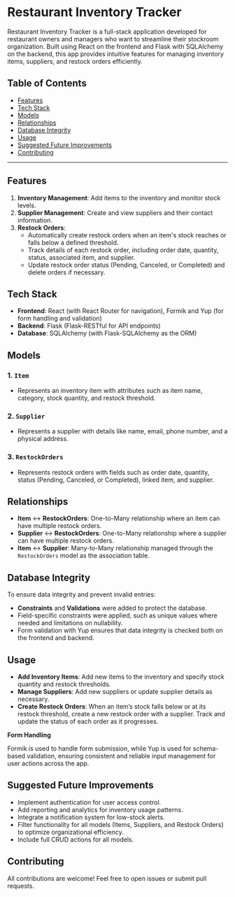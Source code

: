 # Restaurant Inventory Tracker

Restaurant Inventory Tracker is a full-stack application developed for restaurant owners and managers who want to streamline their stockroom organization. Built using React on the frontend and Flask with SQLAlchemy on the backend, this app provides intuitive features for managing inventory items, suppliers, and restock orders efficiently.

## Table of Contents
- [Features](#features)
- [Tech Stack](#tech-stack)
- [Models](#models)
- [Relationships](#relationships)
- [Database Integrity](#database-integrity)
- [Usage](#usage)
- [Suggested Future Improvements](#suggested-future-improvements)
- [Contributing](#contributing)

---

## Features

1. **Inventory Management**: Add items to the inventory and monitor stock levels.
2. **Supplier Management**: Create and view suppliers and their contact information.
3. **Restock Orders**: 
   - Automatically create restock orders when an item's stock reaches or falls below a defined threshold.
   - Track details of each restock order, including order date, quantity, status, associated item, and supplier.
   - Update restock order status (Pending, Canceled, or Completed) and delete orders if necessary.

## Tech Stack

- **Frontend**: React (with React Router for navigation), Formik and Yup (for form handling and validation)
- **Backend**: Flask (Flask-RESTful for API endpoints)
- **Database**: SQLAlchemy (with Flask-SQLAlchemy as the ORM)

## Models

### 1. `Item`
   - Represents an inventory item with attributes such as item name, category, stock quantity, and restock threshold.

### 2. `Supplier`
   - Represents a supplier with details like name, email, phone number, and a physical address.

### 3. `RestockOrders`
   - Represents restock orders with fields such as order date, quantity, status (Pending, Canceled, or Completed), linked item, and supplier.

## Relationships

- **Item** ↔️ **RestockOrders**: One-to-Many relationship where an item can have multiple restock orders.
- **Supplier** ↔️ **RestockOrders**: One-to-Many relationship where a supplier can have multiple restock orders.
- **Item** ↔️ **Supplier**: Many-to-Many relationship managed through the `RestockOrders` model as the association table.

## Database Integrity

To ensure data integrity and prevent invalid entries:
- **Constraints** and **Validations** were added to protect the database.
- Field-specific constraints were applied, such as unique values where needed and limitations on nullability.
- Form validation with Yup ensures that data integrity is checked both on the frontend and backend.

## Usage

- **Add Inventory Items**: Add new items to the inventory and specify stock quantity and restock thresholds.
- **Manage Suppliers**: Add new suppliers or update supplier details as necessary.
- **Create Restock Orders**: When an item’s stock falls below or at its restock threshold, create a new restock order with a supplier. Track and update the status of each order as it progresses.

**Form Handling**

Formik is used to handle form submission, while Yup is used for schema-based validation, ensuring consistent and reliable input management for user actions across the app.

## Suggested Future Improvements

- Implement authentication for user access control.
- Add reporting and analytics for inventory usage patterns.
- Integrate a notification system for low-stock alerts.
- Filter functionality for all models (Items, Suppliers, and Restock Orders) to optimize organizational efficiency.
- Include full CRUD actions for all models.

## Contributing

All contributions are welcome! Feel free to open issues or submit pull requests.